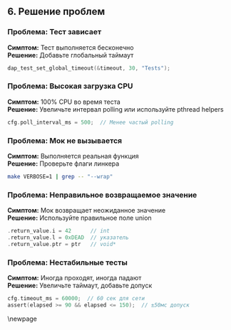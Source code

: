 ## 6. Решение проблем

### Проблема: Тест зависает
**Симптом:** Тест выполняется бесконечно  
**Решение:** Добавьте глобальный таймаут
```c
dap_test_set_global_timeout(&timeout, 30, "Tests");
```

### Проблема: Высокая загрузка CPU
**Симптом:** 100% CPU во время теста  
**Решение:** Увеличьте интервал polling или используйте pthread helpers
```c
cfg.poll_interval_ms = 500;  // Менее частый polling
```

### Проблема: Мок не вызывается
**Симптом:** Выполняется реальная функция  
**Решение:** Проверьте флаги линкера
```bash
make VERBOSE=1 | grep -- "--wrap"
```

### Проблема: Неправильное возвращаемое значение
**Симптом:** Мок возвращает неожиданное значение  
**Решение:** Используйте правильное поле union
```c
.return_value.i = 42      // int
.return_value.l = 0xDEAD  // указатель
.return_value.ptr = ptr   // void*
```

### Проблема: Нестабильные тесты
**Симптом:** Иногда проходят, иногда падают  
**Решение:** Увеличьте таймаут, добавьте допуск
```c
cfg.timeout_ms = 60000;  // 60 сек для сети
assert(elapsed >= 90 && elapsed <= 150);  // ±50мс допуск
```

\newpage
